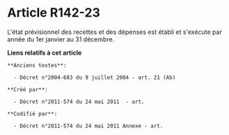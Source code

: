 # Article R142-23

L'état prévisionnel des recettes et des dépenses est établi et s'exécute par année du 1er janvier au 31 décembre.

**Liens relatifs à cet article**

	**Anciens textes**:

	  - Décret n°2004-683 du 9 juillet 2004 - art. 21 (Ab)

	**Créé par**:

	  - Décret n°2011-574 du 24 mai 2011  - art.

	**Codifié par**:

	  - Décret n°2011-574 du 24 mai 2011 Annexe - art.
